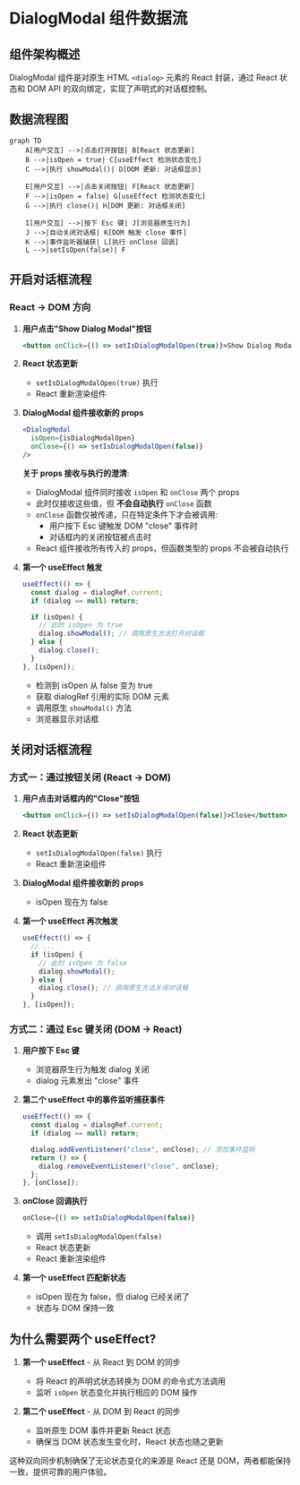 # DialogModal 组件数据流

## 组件架构概述

DialogModal 组件是对原生 HTML `<dialog>` 元素的 React 封装，通过 React 状态和 DOM API 的双向绑定，实现了声明式的对话框控制。

## 数据流程图

```mermaid
graph TD
    A[用户交互] -->|点击打开按钮| B[React 状态更新]
    B -->|isOpen = true| C[useEffect 检测状态变化]
    C -->|执行 showModal()| D[DOM 更新: 对话框显示]

    E[用户交互] -->|点击关闭按钮| F[React 状态更新]
    F -->|isOpen = false| G[useEffect 检测状态变化]
    G -->|执行 close()| H[DOM 更新: 对话框关闭]

    I[用户交互] -->|按下 Esc 键| J[浏览器原生行为]
    J -->|自动关闭对话框| K[DOM 触发 close 事件]
    K -->|事件监听器捕获| L[执行 onClose 回调]
    L -->|setIsOpen(false)| F
```

## 开启对话框流程

### React → DOM 方向

1. **用户点击"Show Dialog Modal"按钮**

   ```jsx
   <button onClick={() => setIsDialogModalOpen(true)}>Show Dialog Modal</button>
   ```

2. **React 状态更新**

   - `setIsDialogModalOpen(true)` 执行
   - React 重新渲染组件

3. **DialogModal 组件接收新的 props**

   ```jsx
   <DialogModal
     isOpen={isDialogModalOpen}
     onClose={() => setIsDialogModalOpen(false)}
   />
   ```

   **关于 props 接收与执行的澄清**:

   - DialogModal 组件同时接收 `isOpen` 和 `onClose` 两个 props
   - 此时仅接收这些值，但 **不会自动执行** `onClose` 函数
   - `onClose` 函数仅被传递，只在特定条件下才会被调用:
     - 用户按下 Esc 键触发 DOM "close" 事件时
     - 对话框内的关闭按钮被点击时
   - React 组件接收所有传入的 props，但函数类型的 props 不会被自动执行

4. **第一个 useEffect 触发**

   ```jsx
   useEffect(() => {
     const dialog = dialogRef.current;
     if (dialog == null) return;

     if (isOpen) {
       // 此时 isOpen 为 true
       dialog.showModal(); // 调用原生方法打开对话框
     } else {
       dialog.close();
     }
   }, [isOpen]);
   ```

   - 检测到 isOpen 从 false 变为 true
   - 获取 dialogRef 引用的实际 DOM 元素
   - 调用原生 `showModal()` 方法
   - 浏览器显示对话框

## 关闭对话框流程

### 方式一：通过按钮关闭 (React → DOM)

1. **用户点击对话框内的"Close"按钮**

   ```jsx
   <button onClick={() => setIsDialogModalOpen(false)}>Close</button>
   ```

2. **React 状态更新**

   - `setIsDialogModalOpen(false)` 执行
   - React 重新渲染组件

3. **DialogModal 组件接收新的 props**

   - isOpen 现在为 false

4. **第一个 useEffect 再次触发**
   ```jsx
   useEffect(() => {
     // ...
     if (isOpen) {
       // 此时 isOpen 为 false
       dialog.showModal();
     } else {
       dialog.close(); // 调用原生方法关闭对话框
     }
   }, [isOpen]);
   ```

### 方式二：通过 Esc 键关闭 (DOM → React)

1. **用户按下 Esc 键**

   - 浏览器原生行为触发 dialog 关闭
   - dialog 元素发出 "close" 事件

2. **第二个 useEffect 中的事件监听捕获事件**

   ```jsx
   useEffect(() => {
     const dialog = dialogRef.current;
     if (dialog == null) return;

     dialog.addEventListener("close", onClose); // 添加事件监听
     return () => {
       dialog.removeEventListener("close", onClose);
     };
   }, [onClose]);
   ```

3. **onClose 回调执行**

   ```jsx
   onClose={() => setIsDialogModalOpen(false)}
   ```

   - 调用 `setIsDialogModalOpen(false)`
   - React 状态更新
   - React 重新渲染组件

4. **第一个 useEffect 匹配新状态**
   - isOpen 现在为 false，但 dialog 已经关闭了
   - 状态与 DOM 保持一致

## 为什么需要两个 useEffect?

1. **第一个 useEffect** - 从 React 到 DOM 的同步

   - 将 React 的声明式状态转换为 DOM 的命令式方法调用
   - 监听 `isOpen` 状态变化并执行相应的 DOM 操作

2. **第二个 useEffect** - 从 DOM 到 React 的同步
   - 监听原生 DOM 事件并更新 React 状态
   - 确保当 DOM 状态发生变化时，React 状态也随之更新

这种双向同步机制确保了无论状态变化的来源是 React 还是 DOM，两者都能保持一致，提供可靠的用户体验。
